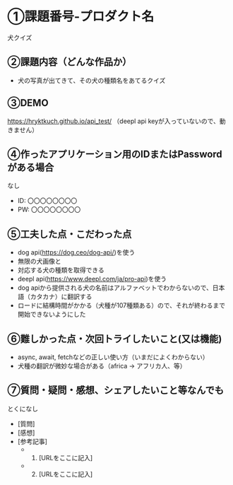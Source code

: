 # ①課題番号-プロダクト名

犬クイズ

## ②課題内容（どんな作品か）

- 犬の写真が出てきて、その犬の種類名をあてるクイズ

## ③DEMO

https://hryktkuch.github.io/api_test/
（deepl api keyが入っていないので、動きません）

## ④作ったアプリケーション用のIDまたはPasswordがある場合

なし
- ID: 〇〇〇〇〇〇〇〇
- PW: 〇〇〇〇〇〇〇〇

## ⑤工夫した点・こだわった点

- dog api(https://dog.ceo/dog-api/)を使う
-   無限の犬画像と
-   対応する犬の種類を取得できる
- deepl api(https://www.deepl.com/ja/pro-api)を使う
-   dog apiから提供される犬の名前はアルファベットでわからないので、日本語（カタカナ）に翻訳する
- ロードに結構時間がかかる（犬種が107種類ある）ので、それが終わるまで開始できないようにした

## ⑥難しかった点・次回トライしたいこと(又は機能)

- async, await, fetchなどの正しい使い方（いまだによくわからない）
- 犬種の翻訳が微妙な場合がある（africa -> アフリカ人、等）

## ⑦質問・疑問・感想、シェアしたいこと等なんでも

とくになし
- [質問]
- [感想]
- [参考記事]
  - 1. [URLをここに記入]
  - 2. [URLをここに記入]
